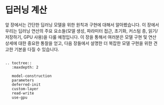 # 딥러닝 계산

앞 장에서는 간단한 딥러닝 모델을 위한 원칙과 구현에 대해서 알아봤습니다. 이 장에서 우리는 딥러닝 연산의 주요 요소들(모델 생성, 파라미터 접근, 초기화, 커스텀 층, 읽기/저장하기, GPU 사용)을 다룰 예정입니다.  이 장을 통해서 여러분은 모델 구현 및 연산 상세에 대한 중요한 통찰을 얻고, 다음 장들에서 설명한 더 복잡한 모델 구현을 위한 견고한 기본을 다질 수 있습니다.

```eval_rst

.. toctree::
   :maxdepth: 2

   model-construction
   parameters
   deferred-init
   custom-layer
   read-write
   use-gpu

```
